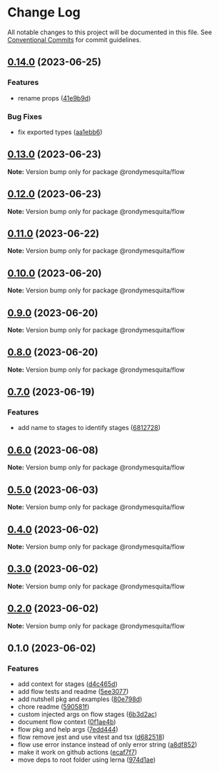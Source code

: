 # Change Log

All notable changes to this project will be documented in this file.
See [Conventional Commits](https://conventionalcommits.org) for commit guidelines.

## [0.14.0](https://github.com/rondymesquita/shell/compare/@rondymesquita/flow@0.13.0...@rondymesquita/flow@0.14.0) (2023-06-25)

### Features

- rename props ([41e9b9d](https://github.com/rondymesquita/shell/commit/41e9b9d604aef4b1e292a213b7e2868da8c03b96))

### Bug Fixes

- fix exported types ([aa1ebb6](https://github.com/rondymesquita/shell/commit/aa1ebb616f5dc38eff7f7eb5757c60595cc00f9f))

## [0.13.0](https://github.com/rondymesquita/shell/compare/@rondymesquita/flow@0.12.0...@rondymesquita/flow@0.13.0) (2023-06-23)

**Note:** Version bump only for package @rondymesquita/flow

## [0.12.0](https://github.com/rondymesquita/shell/compare/@rondymesquita/flow@0.11.0...@rondymesquita/flow@0.12.0) (2023-06-23)

**Note:** Version bump only for package @rondymesquita/flow

## [0.11.0](https://github.com/rondymesquita/shell/compare/@rondymesquita/flow@0.10.0...@rondymesquita/flow@0.11.0) (2023-06-22)

**Note:** Version bump only for package @rondymesquita/flow

## [0.10.0](https://github.com/rondymesquita/shell/compare/@rondymesquita/flow@0.9.0...@rondymesquita/flow@0.10.0) (2023-06-20)

**Note:** Version bump only for package @rondymesquita/flow

## [0.9.0](https://github.com/rondymesquita/shell/compare/@rondymesquita/flow@0.8.0...@rondymesquita/flow@0.9.0) (2023-06-20)

**Note:** Version bump only for package @rondymesquita/flow

## [0.8.0](https://github.com/rondymesquita/shell/compare/@rondymesquita/flow@0.7.0...@rondymesquita/flow@0.8.0) (2023-06-20)

**Note:** Version bump only for package @rondymesquita/flow

## [0.7.0](https://github.com/rondymesquita/shell/compare/@rondymesquita/flow@0.6.0...@rondymesquita/flow@0.7.0) (2023-06-19)

### Features

- add name to stages to identify stages ([6812728](https://github.com/rondymesquita/shell/commit/6812728c4b0055e24df9d8465b1822484160312d))

## [0.6.0](https://github.com/rondymesquita/shell/compare/@rondymesquita/flow@0.5.0...@rondymesquita/flow@0.6.0) (2023-06-08)

**Note:** Version bump only for package @rondymesquita/flow

## [0.5.0](https://github.com/rondymesquita/shell/compare/@rondymesquita/flow@0.4.0...@rondymesquita/flow@0.5.0) (2023-06-03)

**Note:** Version bump only for package @rondymesquita/flow

## [0.4.0](https://github.com/rondymesquita/shell/compare/@rondymesquita/flow@0.3.0...@rondymesquita/flow@0.4.0) (2023-06-02)

**Note:** Version bump only for package @rondymesquita/flow

## [0.3.0](https://github.com/rondymesquita/shell/compare/@rondymesquita/flow@0.2.0...@rondymesquita/flow@0.3.0) (2023-06-02)

**Note:** Version bump only for package @rondymesquita/flow

## [0.2.0](https://github.com/rondymesquita/shell/compare/@rondymesquita/flow@0.1.0...@rondymesquita/flow@0.2.0) (2023-06-02)

**Note:** Version bump only for package @rondymesquita/flow

## 0.1.0 (2023-06-02)

### Features

- add context for stages ([d4c465d](https://github.com/rondymesquita/shell/commit/d4c465df6532d0433768c848953ba868dafc946a))
- add flow tests and readme ([5ee3077](https://github.com/rondymesquita/shell/commit/5ee3077c189bbb61d17a4b4080b1c1b7b7fcc5c2))
- add nutshell pkg and examples ([80e798d](https://github.com/rondymesquita/shell/commit/80e798d061c2f9ea53651deb6d073a20d804ad97))
- chore readme ([590581f](https://github.com/rondymesquita/shell/commit/590581fed5b778f37108c1eba9267cdaf4d2532d))
- custom injected args on flow stages ([6b3d2ac](https://github.com/rondymesquita/shell/commit/6b3d2ac828e7d154b109d1db21d17110ac78c33e))
- document flow context ([0f1ae4b](https://github.com/rondymesquita/shell/commit/0f1ae4b7bbb5439e20f66dfaaafeb9a87f49e91f))
- flow pkg and help args ([7edd444](https://github.com/rondymesquita/shell/commit/7edd444b52db00024f6fe9c2869d64f6f507c164))
- flow remove jest and use vitest and tsx ([d682518](https://github.com/rondymesquita/shell/commit/d6825188c8913dfd35a9aed2bd7bcb2b8aab3a56))
- flow use error instance instead of only error string ([a8df852](https://github.com/rondymesquita/shell/commit/a8df852ef6125f6003a4d04c224c314963556151))
- make it work on github actions ([ecaf7f7](https://github.com/rondymesquita/shell/commit/ecaf7f7e709f3a41b6a906c047bc8d4d9275be5f))
- move deps to root folder using lerna ([974d1ae](https://github.com/rondymesquita/shell/commit/974d1ae444afef95827b18ac6eadd061412b0481))
